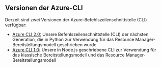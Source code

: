 ## <a name="versions-of-the-azure-cli"></a>Versionen der Azure-CLI

Derzeit sind zwei Versionen der Azure-Befehlszeilenschnittstelle (CLI) verfügbar:

* [Azure CLI 2.0:](../articles/storage/storage-azure-cli.md) Unsere Befehlszeilenschnittstelle (CLI) der nächsten Generation, die in Python zur Verwendung für das Resource Manager-Bereitstellungsmodell geschrieben wurde
* [Azure CLI 1.0:](../articles/storage/storage-azure-cli-nodejs.md) Unsere in Node.js geschriebene CLI zur Verwendung für das klassische Bereitstellungsmodell und das Resource Manager-Bereitstellungsmodell